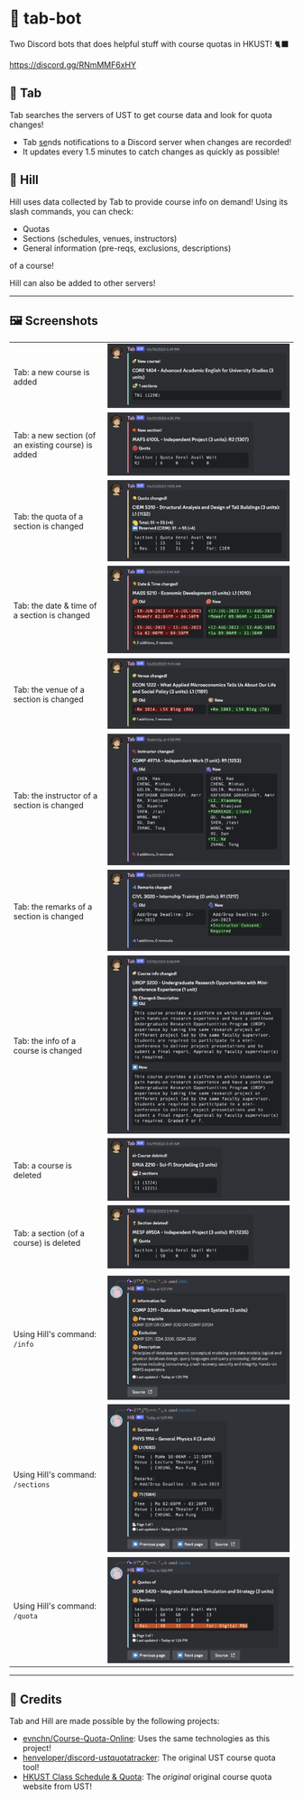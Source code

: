 # 🍄 tab-bot

Two Discord bots that does helpful stuff with course quotas in HKUST! 🐈‍⬛

https://discord.gg/RNmMMF6xHY


## 🥁 Tab
Tab searches the servers of UST to get course data and look for quota changes!

- Tab [se](https://youtu.be/FXsGCieXm1E)nds notifications to a Discord server when changes are recorded!
- It updates every 1.5 minutes to catch changes as quickly as possible!

## 🍦 Hill
Hill uses data collected by Tab to provide course info on demand! Using its slash commands, you can check:

- Quotas
- Sections (schedules, venues, instructors)
- General information (pre-reqs, exclusions, descriptions)

of a course!

Hill can also be added to other servers!

---

## 🖼️ Screenshots
|||
| :---         | :---    |
| Tab: a new course is added | ![Tab sends a message when a new course is added](sample_screenshots/tab/new_course.png) |
| Tab: a new section (of an existing course) is added | ![Tab sends a message when a new section (of an existing course) is added](sample_screenshots/tab/new_section.png) |
| Tab: the quota of a section is changed | ![Tab sends a message when the quota of a section is changed](sample_screenshots/tab/quota_changed.png) |
| Tab: the date & time of a section is changed | ![Tab sends a message when the date and time of a section is changed](sample_screenshots/tab/time_changed.png) |
| Tab: the venue of a section is changed | ![Tab sends a message when the venue of a section is changed](sample_screenshots/tab/venue_changed.png) |
| Tab: the instructor of a section is changed | ![Tab sends a message when the instructor of a section is changed](sample_screenshots/tab/inst_changed.png) |
| Tab: the remarks of a section is changed | ![Tab sends a message when the remarks of a section is changed](sample_screenshots/tab/remarks_changed.png) |
| Tab: the info of a course is changed | ![Tab sends a message when the info of a course is changed](sample_screenshots/tab/info_changed.png) |
| Tab: a course is deleted | ![Tab sends a message when a course is deleted](sample_screenshots/tab/course_deleted.png) |
| Tab: a section (of a course) is deleted | ![Tab sends a message when a section (of a course) is deleted](sample_screenshots/tab/section_deleted.png) |
|||
| Using Hill's command: `/info` | ![Using Hill's command: `/info`](sample_screenshots/hill/info.png) |
| Using Hill's command: `/sections` | ![Using Hill's command: `/sections`](sample_screenshots/hill/sections.png) |
| Using Hill's command: `/quota` | ![Using Hill's command: `/quota`](sample_screenshots/hill/quota.png) |
---

## 🌟 Credits
Tab and Hill are made possible by the following projects:
- [evnchn/Course-Quota-Online](https://github.com/evnchn/Course-Quota-Online): Uses the same technologies as this project!
- [henveloper/discord-ustquotatracker](https://github.com/henveloper/discord-ustquotatracker): The original UST course quota tool!
- [HKUST Class Schedule & Quota](https://w5.ab.ust.hk/wcq/cgi-bin/): The *original* original course quota website from UST!